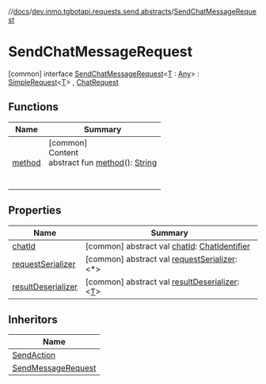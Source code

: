 //[docs](../../../index.md)/[dev.inmo.tgbotapi.requests.send.abstracts](../index.md)/[SendChatMessageRequest](index.md)



# SendChatMessageRequest  
 [common] interface [SendChatMessageRequest](index.md)<[T](index.md) : [Any](https://kotlinlang.org/api/latest/jvm/stdlib/kotlin/-any/index.html)> : [SimpleRequest](../../dev.inmo.tgbotapi.requests.abstracts/-simple-request/index.md)<[T](index.md)> , [ChatRequest](../../dev.inmo.tgbotapi.CommonAbstracts.types/-chat-request/index.md)   


## Functions  
  
|  Name |  Summary | 
|---|---|
| <a name="dev.inmo.tgbotapi.requests.abstracts/Request/method/#/PointingToDeclaration/"></a>[method](../../dev.inmo.tgbotapi.requests.abstracts/-request/method.md)| <a name="dev.inmo.tgbotapi.requests.abstracts/Request/method/#/PointingToDeclaration/"></a>[common]  <br>Content  <br>abstract fun [method](../../dev.inmo.tgbotapi.requests.abstracts/-request/method.md)(): [String](https://kotlinlang.org/api/latest/jvm/stdlib/kotlin/-string/index.html)  <br><br><br>|


## Properties  
  
|  Name |  Summary | 
|---|---|
| <a name="dev.inmo.tgbotapi.requests.send.abstracts/SendChatMessageRequest/chatId/#/PointingToDeclaration/"></a>[chatId](index.md#%5Bdev.inmo.tgbotapi.requests.send.abstracts%2FSendChatMessageRequest%2FchatId%2F%23%2FPointingToDeclaration%2F%5D%2FProperties%2F625018081)| <a name="dev.inmo.tgbotapi.requests.send.abstracts/SendChatMessageRequest/chatId/#/PointingToDeclaration/"></a> [common] abstract val [chatId](index.md#%5Bdev.inmo.tgbotapi.requests.send.abstracts%2FSendChatMessageRequest%2FchatId%2F%23%2FPointingToDeclaration%2F%5D%2FProperties%2F625018081): [ChatIdentifier](../../dev.inmo.tgbotapi.types/-chat-identifier/index.md)   <br>|
| <a name="dev.inmo.tgbotapi.requests.send.abstracts/SendChatMessageRequest/requestSerializer/#/PointingToDeclaration/"></a>[requestSerializer](index.md#%5Bdev.inmo.tgbotapi.requests.send.abstracts%2FSendChatMessageRequest%2FrequestSerializer%2F%23%2FPointingToDeclaration%2F%5D%2FProperties%2F625018081)| <a name="dev.inmo.tgbotapi.requests.send.abstracts/SendChatMessageRequest/requestSerializer/#/PointingToDeclaration/"></a> [common] abstract val [requestSerializer](index.md#%5Bdev.inmo.tgbotapi.requests.send.abstracts%2FSendChatMessageRequest%2FrequestSerializer%2F%23%2FPointingToDeclaration%2F%5D%2FProperties%2F625018081): <*>   <br>|
| <a name="dev.inmo.tgbotapi.requests.send.abstracts/SendChatMessageRequest/resultDeserializer/#/PointingToDeclaration/"></a>[resultDeserializer](index.md#%5Bdev.inmo.tgbotapi.requests.send.abstracts%2FSendChatMessageRequest%2FresultDeserializer%2F%23%2FPointingToDeclaration%2F%5D%2FProperties%2F625018081)| <a name="dev.inmo.tgbotapi.requests.send.abstracts/SendChatMessageRequest/resultDeserializer/#/PointingToDeclaration/"></a> [common] abstract val [resultDeserializer](index.md#%5Bdev.inmo.tgbotapi.requests.send.abstracts%2FSendChatMessageRequest%2FresultDeserializer%2F%23%2FPointingToDeclaration%2F%5D%2FProperties%2F625018081): <[T](index.md)>   <br>|


## Inheritors  
  
|  Name | 
|---|
| <a name="dev.inmo.tgbotapi.requests.send/SendAction///PointingToDeclaration/"></a>[SendAction](../../dev.inmo.tgbotapi.requests.send/-send-action/index.md)|
| <a name="dev.inmo.tgbotapi.requests.send.abstracts/SendMessageRequest///PointingToDeclaration/"></a>[SendMessageRequest](../-send-message-request/index.md)|

